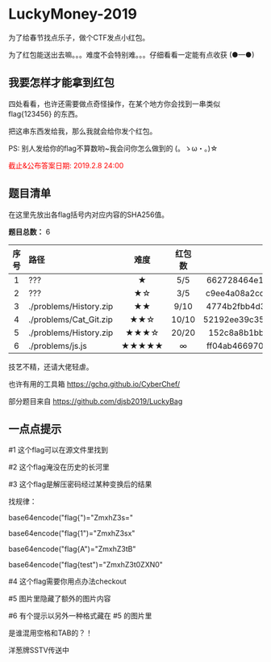 # LuckyMoney-2019

为了给春节找点乐子，做个CTF发点小红包。

为了红包能送出去嘛。。。难度不会特别难。。。仔细看看一定能有点收获 (●—●)

## 我要怎样才能拿到红包

四处看看，也许还需要做点奇怪操作，在某个地方你会找到一串类似 f<!-- lag{He1e_ls_a_flag} -->lag{123456} 的东西。

把这串东西发给我，那么我就会给你发个红包。

PS: 别人发给你的flag不算数哟~我会问你怎么做到的 (。ゝω・。)☆

<p style="color:red">截止&公布答案日期: 2019.2.8 24:00</p>

## 题目清单

在这里先放出各flag括号内对应内容的SHA256值。

**题目总数：** 6

| 序号        | 路径    |  难度  | 红包数| SHA256 |
| :--------: | :-----  | :----:  | :----: | :----: |
| 1          | ??? |   ★     | 5/5|662728464e1f44c4432ad783b8f96525e8ab5c3f467167ec7cf591d97ffa2044|
| 2          | ??? |   ★☆   | 3/5|c9ee4a08a2cc820a43f3cb85f2650cd43a318bb9a39e028325c288e93bd7dfac|
| 3          |  ./problems/History.zip  |  ★★  |9/10|4774b2fbb4d35ac57a66f5c8cfe47e29f7911210544b6d76f729219b5ccb5b0a |
| 4          |  ./problems/Cat_Git.zip  |  ★★☆  |10/10| 52192ee39c35d7836cb73c50c8a5caccb2213e35c9ebc9571c04412a9f05387a |
| 5          |  ./problems/History.zip  |  ★★★☆  |20/20|152c8a8b1bbb2ef459dc241ce90aebd99bf4cab678734598bfe9f2ed21bc9f1f |
| 6          |  ./problems/js.js  |  ★★★★★  |∞|ff04ab4669705c43aed40019195524d056e1b77d404c269c2dce9fcff49e0a79 |

技艺不精，还请大佬轻虐。

也许有用的工具箱 https://gchq.github.io/CyberChef/

部分题目来自 https://github.com/djsb2019/LuckyBag 

## 一点点提示

#1 这个flag可以在源文件里找到

#2 这个flag淹没在历史的长河里

#3 这个flag是解压密码经过某种变换后的结果

   找规律：
   
   base64encode("flag{")="ZmxhZ3s="
   
   base64encode("flag{1")="ZmxhZ3sx"
   
   base64encode("flag{A")="ZmxhZ3tB"
   
   base64encode("flag{test")="ZmxhZ3t0ZXN0"

#4 这个flag需要你用点办法checkout

#5 图片里隐藏了额外的图片内容

#6 有个提示以另外一种格式藏在 #5 的图片里

   是谁混用空格和TAB的？！
   
   洋葱牌SSTV传送中


